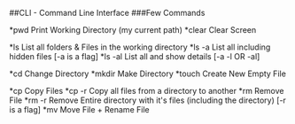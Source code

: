 ##CLI - Command Line Interface
###Few Commands

*pwd Print Working Directory (my current path)
*clear Clear Screen

*ls List all folders & Files in the working directory
*ls -a List all including hidden files [-a is a flag]
*ls -al List all and show details [-a -l OR -al]

*cd Change Directory
*mkdir Make Directory
*touch Create New Empty File

*cp Copy Files
*cp -r Copy all files from a directory to another
*rm Remove File
*rm -r Remove Entire directory with it's files (including the directory) [-r is a flag]
*mv Move File + Rename File
